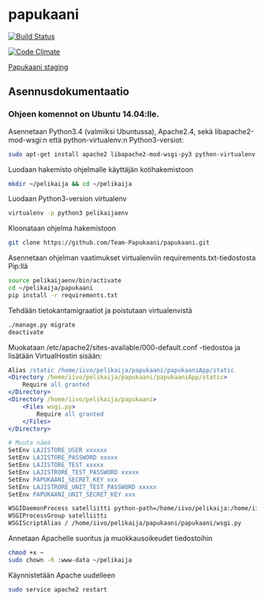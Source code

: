 # papukaani

[![Build Status](http://fmnh-ws-test.it.helsinki.fi/jenkins/buildStatus/icon?job=Papukaanitestit)](http://fmnh-ws-test.it.helsinki.fi/jenkins/job/Papukaanitestit/)

[![Code Climate](https://codeclimate.com/github/Team-Papukaani/papukaani/badges/gpa.svg)](https://codeclimate.com/github/Team-Papukaani/papukaani)

[Papukaani staging](http://papukaani-test.luomus.fi/papukaani)

## Asennusdokumentaatio

### Ohjeen komennot on Ubuntu 14.04:lle. 

Asennetaan Python3.4 (valmiiksi Ubuntussa), Apache2.4, sekä libapache2-mod-wsgi:n että python-virtualenv:n Python3-versiot:
```sh
sudo apt-get install apache2 libapache2-mod-wsgi-py3 python-virtualenv
```

Luodaan hakemisto ohjelmalle käyttäjän kotihakemistoon
```sh
mkdir ~/pelikaija && cd ~/pelikaija
```

Luodaan Python3-version virtualenv
```sh
virtualenv -p python3 pelikaijaenv
```

Kloonataan ohjelma hakemistoon
```sh
git clone https://github.com/Team-Papukaani/papukaani.git
```

Asennetaan ohjelman vaatimukset virtualenviin requirements.txt-tiedostosta Pip:llä
```sh
source pelikaijaenv/bin/activate
cd ~/pelikaija/papukaani
pip install -r requirements.txt
```

<!---
Säädä static kansio pelikaija/papukaani/papukaani/config/common.py ???
-->

Tehdään tietokantamigraatiot ja poistutaan virtualenvistä
```sh
./manage.py migrate
deactivate
```

Muokataan /etc/apache2/sites-available/000-default.conf -tiedostoa ja lisätään VirtualHostin sisään:
```apache
Alias /static /home/iivo/pelikaija/papukaani/papukaaniApp/static
<Directory /home/iivo/pelikaija/papukaani/papukaaniApp/static>
	Require all granted
</Directory>
<Directory /home/iivo/pelikaija/papukaani>
	<Files wsgi.py>
		Require all granted
	</Files>
</Directory>

# Muuta nämä
SetEnv LAJISTORE_USER xxxxxx
SetEnv LAJISTORE_PASSWORD xxxxx
SetEnv LAJISTORE_TEST xxxxx
SetEnv LAJISTRORE_TEST_PASSWORD xxxxx
SetEnv PAPUKAANI_SECRET_KEY xxx
SetEnv LAJISTRORE_UNIT_TEST_PASSWORD xxxxx
SetEnv PAPUKAANI_UNIT_SECRET_KEY xxx

WSGIDaemonProcess satelliitti python-path=/home/iivo/pelikaija:/home/iivo/pelikaija/pelikaijaenv/lib/python3.4/site-packages
WSGIProcessGroup satelliitti
WSGIScriptAlias / /home/iivo/pelikaija/papukaani/papukaani/wsgi.py
```
<!---
Salli apachen päästä tietokantatiedostoon???
	chmod 664 ~/pelikaija/papukaani/db.sqlite3
	sudo chown :www-data ~/pelikaija/papukaani/db.sqlite3
-->

Annetaan Apachelle suoritus ja muokkausoikeudet tiedostoihin
```sh
chmod +x ~
sudo chown -R :www-data ~/pelikaija
```

Käynnistetään Apache uudelleen
```sh
sudo service apache2 restart
```

